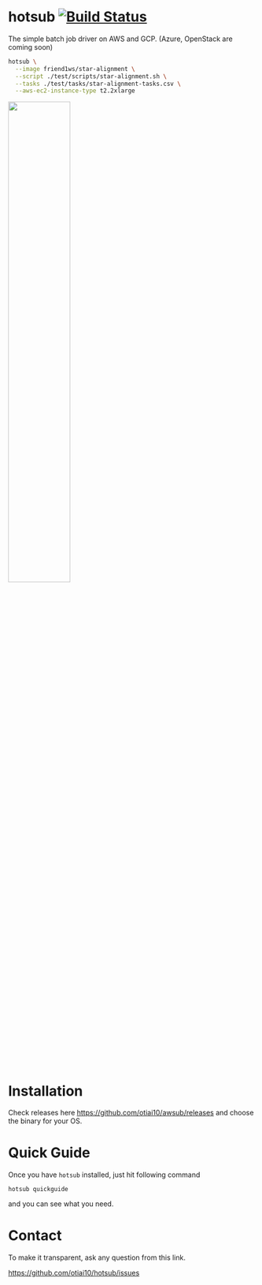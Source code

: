 # hotsub [![Build Status](https://travis-ci.org/otiai10/hotsub.svg?branch=master)](https://travis-ci.org/otiai10/hotsub)

The simple batch job driver on AWS and GCP. (Azure, OpenStack are coming soon)

```sh
hotsub \
  --image friend1ws/star-alignment \
  --script ./test/scripts/star-alignment.sh \
  --tasks ./test/tasks/star-alignment-tasks.csv \
  --aws-ec2-instance-type t2.2xlarge
```

<img src="https://user-images.githubusercontent.com/931554/42975469-414f4878-8bf7-11e8-80fb-ad35d311fb6c.png" width="50%" />

# Installation

Check releases here https://github.com/otiai10/awsub/releases and choose the binary for your OS.

# Quick Guide

Once you have `hotsub` installed, just hit following command

```
hotsub quickguide
```

and you can see what you need.

# Contact

To make it transparent, ask any question from this link.

https://github.com/otiai10/hotsub/issues
